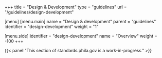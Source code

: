 +++
title = "Design & Development"
type = "guidelines"
url = "/guidelines/design-development"

[menu]
[menu.main]
  name = "Design & development"
  parent = "guidelines"
  identifier = "design-development"
  weight = "1"

[menu.side]
  identifier = "design-development"
  name = "Overview"
  weight = -100
+++

{{< panel "This section of standards.phila.gov is a work-in-progress." >}}
